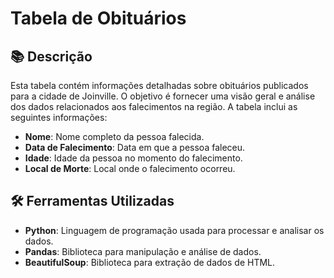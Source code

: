 # Tabela de Obituários

## 📚 Descrição

Esta tabela contém informações detalhadas sobre obituários publicados para a cidade de Joinville. O objetivo é fornecer uma visão geral e análise dos dados relacionados aos falecimentos na região. A tabela inclui as seguintes informações:

- **Nome**: Nome completo da pessoa falecida.
- **Data de Falecimento**: Data em que a pessoa faleceu.
- **Idade**: Idade da pessoa no momento do falecimento.
- **Local de Morte**: Local onde o falecimento ocorreu.

## 🛠️ Ferramentas Utilizadas

- **Python**: Linguagem de programação usada para processar e analisar os dados.
- **Pandas**: Biblioteca para manipulação e análise de dados.
- **BeautifulSoup**: Biblioteca para extração de dados de HTML.
